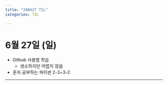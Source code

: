 ```yaml
---
title: "200627 TIL"
categories: TIL

---
```


# 6월 27일 (일)
- Github 사용법 학습
  - 생소하지만 어렵지 않음
- 혼자 공부하는 파이썬 2-3~3-2 

---
